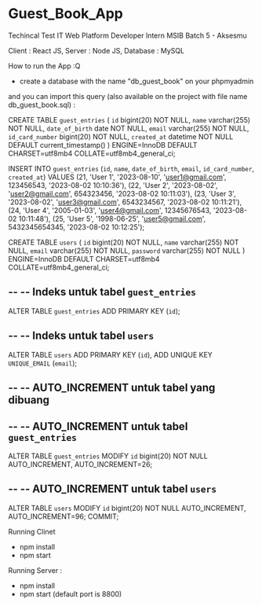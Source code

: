 # Guest_Book_App
Techincal Test IT Web Platform Developer Intern MSIB Batch 5 - Aksesmu

Client : React JS,
Server : Node JS,
Database : MySQL

How to run the App :Q
- create a database with the name "db_guest_book" on your phpmyadmin

and you can import this query (also available on the project with file name db_guest_book.sql) : 

CREATE TABLE `guest_entries` (
  `id` bigint(20) NOT NULL,
  `name` varchar(255) NOT NULL,
  `date_of_birth` date NOT NULL,
  `email` varchar(255) NOT NULL,
  `id_card_number` bigint(20) NOT NULL,
  `created_at` datetime NOT NULL DEFAULT current_timestamp()
) ENGINE=InnoDB DEFAULT CHARSET=utf8mb4 COLLATE=utf8mb4_general_ci;

INSERT INTO `guest_entries` (`id`, `name`, `date_of_birth`, `email`, `id_card_number`, `created_at`) VALUES
(21, 'User 1', '2023-08-10', 'user1@gmail.com', 123456543, '2023-08-02 10:10:36'),
(22, 'User 2', '2023-08-02', 'user2@gmail.com', 654323456, '2023-08-02 10:11:03'),
(23, 'User 3', '2023-08-02', 'user3@gmail.com', 6543234567, '2023-08-02 10:11:21'),
(24, 'User 4', '2005-01-03', 'user4@gmail.com', 12345676543, '2023-08-02 10:11:48'),
(25, 'User 5', '1998-06-25', 'user5@gmail.com', 5432345654345, '2023-08-02 10:12:25');

CREATE TABLE `users` (
  `id` bigint(20) NOT NULL,
  `name` varchar(255) NOT NULL,
  `email` varchar(255) NOT NULL,
  `password` varchar(255) NOT NULL
) ENGINE=InnoDB DEFAULT CHARSET=utf8mb4 COLLATE=utf8mb4_general_ci;

--
-- Indeks untuk tabel `guest_entries`
--
ALTER TABLE `guest_entries`
  ADD PRIMARY KEY (`id`);

--
-- Indeks untuk tabel `users`
--
ALTER TABLE `users`
  ADD PRIMARY KEY (`id`),
  ADD UNIQUE KEY `UNIQUE_EMAIL` (`email`);

--
-- AUTO_INCREMENT untuk tabel yang dibuang
--

--
-- AUTO_INCREMENT untuk tabel `guest_entries`
--
ALTER TABLE `guest_entries`
  MODIFY `id` bigint(20) NOT NULL AUTO_INCREMENT, AUTO_INCREMENT=26;

--
-- AUTO_INCREMENT untuk tabel `users`
--
ALTER TABLE `users`
  MODIFY `id` bigint(20) NOT NULL AUTO_INCREMENT, AUTO_INCREMENT=96;
COMMIT;

Running Clinet 
- npm install
- npm start 


Running Server : 
- npm install
- npm start (default port is 8800)
